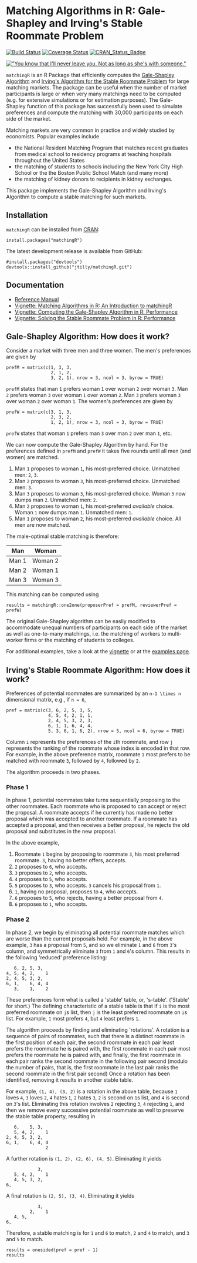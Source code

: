 Matching Algorithms in R: Gale-Shapley and Irving's Stable Roommate Problem
===============
[![Build Status](https://travis-ci.org/jtilly/matchingR.png)](https://travis-ci.org/jtilly/matchingR) 
[![Coverage Status](https://coveralls.io/repos/jtilly/matchingR/badge.svg?branch=master)](https://coveralls.io/r/jtilly/matchingR?branch=master)
[![CRAN_Status_Badge](http://www.r-pkg.org/badges/version/matchingR)](http://cran.r-project.org/web/packages/matchingR)


[!["You know that I'll never leave you. Not as long as she's with someone."](http://imgs.xkcd.com/comics/all_the_girls.png)](http://xkcd.com/770/ "You know that I'll never leave you. Not as long as she's with someone.")


`matchingR` is an R Package that efficiently computes the [Gale-Shapley Algorithm](http://en.wikipedia.org/wiki/Stable_marriage_problem) and [Irving's Algorithm for the Stable Roommate Problem](https://en.wikipedia.org/wiki/Stable_roommates_problem) for large matching markets. The package can be useful when the number of market participants is large or when very many matchings need to be computed (e.g. for extensive simulations or for estimation purposes). The Gale-Shapley function of this package has successfully been used to simulate preferences and compute the matching with 30,000 participants on each side of the market.

Matching markets are very common in practice and widely studied by economists. Popular examples include
* the National Resident Matching Program that matches recent graduates from medical school to residency programs at teaching hospitals throughout the United States
* the matching of students to schools including the New York City High School or the the Boston Public School Match (and many more)
* the matching of kidney donors to recipients in kidney exchanges.

This package implements the Gale-Shapley Algorithm and Irving's Algorithm to compute a stable matching for such markets.

Installation
------------

`matchingR` can be installed from [CRAN](http://cran.r-project.org/web/packages/matchingR/):
```{r}
install.packages("matchingR")
```
The latest development release is available from GitHub:
```{r}
#install.packages("devtools")
devtools::install_github("jtilly/matchingR.git")
```

## Documentation
* [Reference Manual](http://jtilly.io/matchingR/matchingR-documentation.pdf "Computing Stable Matchings in R: Reference Manual for matchingR")
* [Vignette: Matching Algorithms in R: An Introduction to matchingR](http://jtilly.io/matchingR/matchingR-intro.pdf "Matching Algorithms in R: An Introduction to matchingR")
* [Vignette: Computing the Gale-Shapley Algorithm in R: Performance](http://jtilly.io/matchingR/matchingR-performance-galeshapley.pdf "Computing the Gale-Shapley Algorithm in R: Performance")
* [Vignette: Solving the Stable Roommate Problem in R: Performance](http://jtilly.io/matchingR/matchingR-performance-roommate.pdf "Solving the Stable Roommate Problem in R: Performance")

## Gale-Shapley Algorithm: How does it work?
Consider a market with three men and three women. The men's preferences are given by
```{r}
prefM = matrix(c(1, 3, 3,
                 2, 1, 2,
                 3, 2, 1), nrow = 3, ncol = 3, byrow = TRUE)
```
`prefM` states that man `1` prefers woman `1` over woman `2` over woman `3`. Man `2` prefers woman `3` over woman `1` over woman `2`. Man `3` prefers woman `3` over woman `2` over woman `1`. The women's preferences are given by
```{r}
prefW = matrix(c(3, 1, 3,
                 2, 3, 2,
                 1, 2, 1), nrow = 3, ncol = 3, byrow = TRUE)
```
`prefW` states that woman `1` prefers man `3` over man `2` over man `1`, etc. 

We can now compute the Gale-Shapley Algorithm by hand. For the preferences defined in `prefM` and `prefW` it takes five rounds until all men (and women) are matched. 

1. Man `1` proposes to woman `1`, his most-preferred choice. 
    Unmatched men: `2`, `3`.
2. Man `2` proposes to woman `3`, his most-preferred choice. 
    Unmatched men: `3`.
3. Man `3` proposes to woman `3`, his most-preferred choice. 
    Woman `3` now dumps man `2`. 
    Unmatched men: `2`.
4. Man `2` proposes to woman `1`, his most-preferred *available* choice.  
    Woman `1` now dumps man `1`. 
    Unmatched men: `1`.
5. Man `1` proposes to woman `2`, his most-preferred *available* choice. 
    All men are now matched.

The male-optimal stable matching is therefore:

|   Man  |  Woman   |
|--------|----------|
|  Man 1 |  Woman 2 |
|  Man 2 |  Woman 1 |
|  Man 3 |  Woman 3 |

This matching can be computed using
```{r}
results = matchingR::one2one(proposerPref = prefM, reviewerPref = prefW)
```
The original Gale-Shapley algorithm can be easily modified to accommodate unequal numbers of participants on each side of the market as well as one-to-many matchings, i.e. the matching of workers to multi-worker firms or the matching of students to colleges.

For additional examples, take a look at the [vignette](http://jtilly.io/matchingR/matchingR-intro.html) or at the [examples page](EXAMPLES.md).

## Irving's Stable Roommate Algorithm: How does it work?

Preferences of potential roommates are summarized by an `n-1 \times n` dimensional matrix, e.g., if `n = 6`, 
```{r}
pref = matrix(c(3, 6, 2, 5, 3, 5,
                4, 5, 4, 2, 1, 1,
                2, 4, 5, 3, 2, 3,
                6, 1, 1, 6, 4, 4,
                5, 3, 6, 1, 6, 2), nrow = 5, ncol = 6, byrow = TRUE)
```
Column `i` represents the preferences of the `i`th roommate, and row `j` represents the ranking of the roommate whose index is encoded in that row. For example, in the above preference matrix, roommate `1` most prefers to be matched with roommate `3`, followed by `4`, followed by `2`.

The algorithm proceeds in two phases.

### Phase 1

In phase 1, potential roommates take turns sequentially proposing to the other roommates. Each roommate who is proposed to can accept or reject the proposal. A roommate accepts if he currently has made no better proposal which was accepted to another roommate. If a roommate has accepted a proposal, and then receives a better proposal, he rejects the old proposal and substitutes in the new proposal. 

In the above example, 

1. Roommate `1` begins by proposing to roommate `3`, his most preferred roommate. `3`, having no better offers, accepts.
2. `2` proposes to `6`, who accepts.
3. `3` proposes to `2`, who accepts.
4. `4` proposes to `5`, who accepts.
5. `5` proposes to `3`, who accepts. `3` cancels his proposal from `1`.
6. `1`, having no proposal, proposes to `4`, who accepts.
7. `6` proposes to `5`, who rejects, having a better proposal from `4`.
8. `6` proposes to `1`, who accepts.

### Phase 2

In phase 2, we begin by eliminating all potential roommate matches which are worse than the current proposals held. For example, in the above example, `3` has a proposal from `5`, and so we eliminate `1` and `6` from `3`'s column, and symmetrically eliminate `3` from `1` and `6`'s column. This results in the following 'reduced' preference listing:
```
   6, 2, 5, 3,  
4, 5, 4, 2,    1
2, 4, 5, 3, 2,  
6, 1,    6, 4, 4
   3,    1,    2
```
These preferences form what is called a 'stable' table, or, 's-table'. ('Stable' for short.) The defining characteristic of a stable table is that if `i` is the most preferred roommate on `j`s list, then `j` is the least preferred roommate on `i`s list. For example, `1` most prefers `4`, but `4` least prefers `1`. 

The algorithm proceeds by finding and eliminating 'rotations'. A rotation is a sequence of pairs of roommates, such that there is a distinct roommate in the first position of each pair, the second roommate in each pair least prefers the roommate he is paired with, the first roommate in each pair most prefers the roommate he is paired with, and finally, the first roommate in each pair ranks the second roommate in the following pair second (modulo the number of pairs, that is, the first roommate in the last pair ranks the second roommate in the first pair second) Once a rotation has been identified, removing it results in another stable table.

For example, `(1, 4), (3, 2)` is a rotation in the above table, because `1` loves `4`, `3` loves `2`, `4` hates `1`, `2` hates `3`, `2` is second on `1`s list, and `4` is second on `3`'s list. Eliminating this rotation involves `2` rejecting `3`, `4` rejecting `1`, and then we remove every successive potential roommate as well to preserve the stable table property, resulting in
```
   6,    5, 3,  
   5, 4, 2,    1
2, 4, 5, 3, 2,  
6, 1,    6, 4, 4
               2
```
A further rotation is `(1, 2), (2, 6), (4, 5)`. Eliminating it yields
```
            3,  
   5, 4, 2,    1
   4, 5, 3, 2,  
6,              
```
A final rotation is `(2, 5), (3, 4)`. Eliminating it yields
```
            3,  
         2,    1
   4, 5,        
6,              

```
Therefore, a stable matching is for `1` and `6` to match, `2` and `4` to match, and `3` and `5` to match. 
```{r}
results = onesided(pref = pref - 1)
results
```
